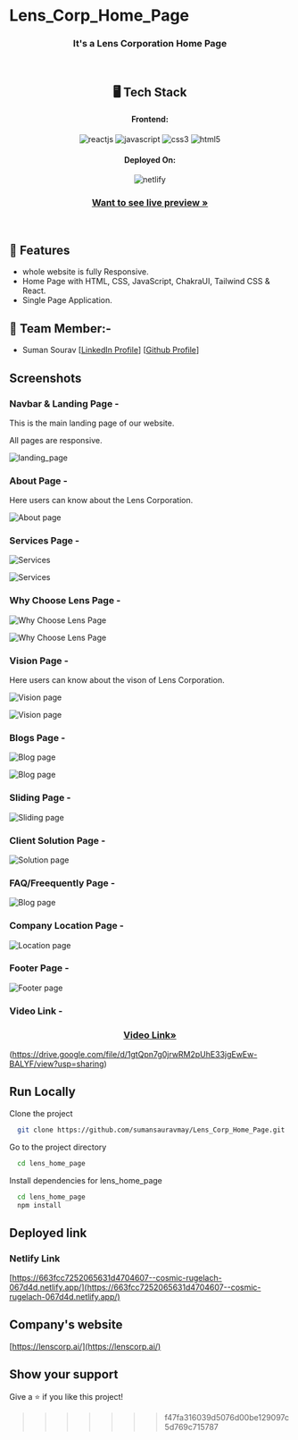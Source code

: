 # Lens_Corp_Home_Page

<h3 align="center">It's a Lens Corporation Home Page</h3>

<br/>

<h2 align="center">🖥️ Tech Stack</h2>

<h4 align="center">Frontend:</h4>
<p align="center">
  <img src="https://img.shields.io/badge/React (18.2.0)-20232A?style=for-the-badge&logo=react&logoColor=61DAFB" alt="reactjs" />
  <img src="https://img.shields.io/badge/JavaScript-323330?style=for-the-badge&logo=javascript&logoColor=F7DF1E" alt="javascript" />
  <img src="https://img.shields.io/badge/CSS3-1572B6?style=for-the-badge&logo=css3&logoColor=white" alt="css3" />
  <img src="https://img.shields.io/badge/HTML5-E34F26?style=for-the-badge&logo=html5&logoColor=white" alt="html5" />
</p>

<h4 align="center">Deployed On:</h4>

<p align="center">
  <img src="https://i.postimg.cc/sgTZd54P/netlify.jpg" alt="netlify" />
</p>

<h3 align="center"><a href="https://663fcc7252065631d4704607--cosmic-rugelach-067d4d.netlify.app/"><strong>Want to see live preview »</strong></a></h3>

<br/>

## 🚀 Features
-   whole website is fully Responsive.
-   Home Page with HTML, CSS, JavaScript, ChakraUI, Tailwind CSS & React.
-   Single Page Application.


## 🚀 Team Member:-

-   Suman Sourav [[LinkedIn Profile](https://www.linkedin.com/in/suman-saurav-06896b231/)] [[Github Profile](https://github.com/sumansauravmay/)]


## Screenshots

### Navbar & Landing Page -

This is the main landing page of our website.

All pages are responsive.

![landing_page](https://i.postimg.cc/CLvrqfFV/Navbar-and-Landing.jpg)


### About Page -

Here users can know about the Lens Corporation.
 
 ![About page](https://i.postimg.cc/Dw8jdyZ4/About-us.jpg)

### Services Page -

![Services](https://i.postimg.cc/brmgkKfR/services1.jpg)

![Services](https://i.postimg.cc/26Vhg3sn/services3.jpg)

### Why Choose Lens Page -
![Why Choose Lens Page](https://i.postimg.cc/65QYt5Cb/why-choose-lens1.jpg)

![Why Choose Lens Page](https://i.postimg.cc/2SswQQMg/why-choose-lens2.jpg)

### Vision Page -

Here users can know about the vison of Lens Corporation.
 
 ![Vision page](https://i.postimg.cc/jjyhZWr2/our-vision.jpg)

 ![Vision page](https://i.postimg.cc/k49vZnnc/our-vision2.jpg)


### Blogs Page -
 
 ![Blog page](https://i.postimg.cc/GtmJLqTT/our-blog.jpg)

 ![Blog page](https://i.postimg.cc/Kjp7RBtq/our-blog2.jpg)

### Sliding Page -
 
 ![Sliding page](https://i.postimg.cc/2j07cRgQ/explore.jpg)

### Client Solution Page -
 
 ![Solution page](https://i.postimg.cc/T3gmXZNH/number.jpg)


 ### FAQ/Freequently Page -
 
 ![Blog page](https://i.postimg.cc/yNTZD0Hm/get-to-know.jpg)

### Company Location Page -
 
 ![Location page](https://i.postimg.cc/Kj1kpVgf/map.jpg)


### Footer Page -
 
 ![Footer page](https://i.postimg.cc/rwX0gfyG/footer.jpg)


### Video Link -

<h3 align="center"><a href="https://drive.google.com/file/d/1gtQpn7g0jrwRM2pUhE33jgEwEw-BALYF/view?usp=sharing"><strong>Video Link»</strong></a></h3>

(https://drive.google.com/file/d/1gtQpn7g0jrwRM2pUhE33jgEwEw-BALYF/view?usp=sharing)

## Run Locally

Clone the project

```bash
  git clone https://github.com/sumansauravmay/Lens_Corp_Home_Page.git
```

Go to the project directory

```bash
  cd lens_home_page

```

Install dependencies for lens_home_page

```bash
  cd lens_home_page
  npm install
```


## Deployed link

### Netlify Link

[https://663fcc7252065631d4704607--cosmic-rugelach-067d4d.netlify.app/](https://663fcc7252065631d4704607--cosmic-rugelach-067d4d.netlify.app/)


## Company's website

[https://lenscorp.ai/](https://lenscorp.ai/)



## Show your support

Give a ⭐️ if you like this project!
>>>>>>> f47fa316039d5076d00be129097c5d769c715787
